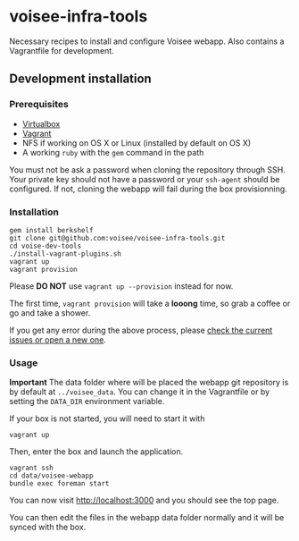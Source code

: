 # voisee-infra-tools

Necessary recipes to install and configure Voisee webapp.
Also contains a Vagrantfile for development.

## Development installation

### Prerequisites

* [Virtualbox][virtualbox-download]
* [Vagrant][vagrant-download]
* NFS if working on OS X or Linux (installed by default on OS X)
* A working `ruby` with the `gem` command in the path

You must not be ask a password when cloning the repository through SSH. Your private key should not have a password or your `ssh-agent` should be configured. If not, cloning the webapp will fail during the box provisionning.

### Installation

```
gem install berkshelf
git clone git@github.com:voisee/voisee-infra-tools.git
cd voise-dev-tools
./install-vagrant-plugins.sh
vagrant up
vagrant provision
```

Please **DO NOT** use `vagrant up --provision` instead for now.

The first time, `vagrant provision` will take a **looong** time, so grab a coffee or go and take a shower.

If you get any error during the above process, please [check the current issues or open a new one][tools-issues].

### Usage

**Important** The data folder where will be placed the webapp git repository is by default at `../voisee_data`. You can change it in the Vagrantfile or by setting the `DATA_DIR` environment variable.

If your box is not started, you will need to start it with

```
vagrant up
```

Then, enter the box and launch the application.

```
vagrant ssh
cd data/voisee-webapp
bundle exec foreman start
```

You can now visit [http://localhost:3000](http://localhost:3000) and you should see the top page.

You can then edit the files in the webapp data folder normally and it will be synced with the box.


[virtualbox-download]: https://www.virtualbox.org/wiki/Downloads
[vagrant-download]: https://www.vagrantup.com/downloads.html
[tools-issues]: https://github.com/voisee/voisee-dev-tools/issues
